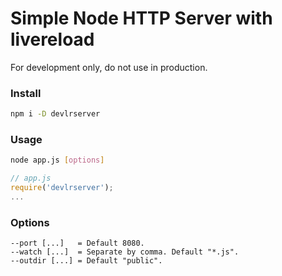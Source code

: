 # Simple Node HTTP Server with livereload
For development only, do not use in production.

### Install

```bash
npm i -D devlrserver
```
### Usage
```bash
node app.js [options]
```
```js
// app.js
require('devlrserver');
...
```

### Options

```
--port [...]   = Default 8080.
--watch [...]  = Separate by comma. Default "*.js". 
--outdir [...] = Default "public".
```

